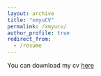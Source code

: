 ```yaml
---
layout: archive
title: "xmyuCV"
permalink: /xmyucv/
author_profile: true
redirect_from:
  - /resume
---
```

You can download my cv <a href="https://stardust-y.github.io">here</a>